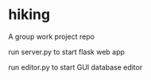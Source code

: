 # hiking
A group work project repo

run server.py to start flask web app

run editor.py to start GUI database editor